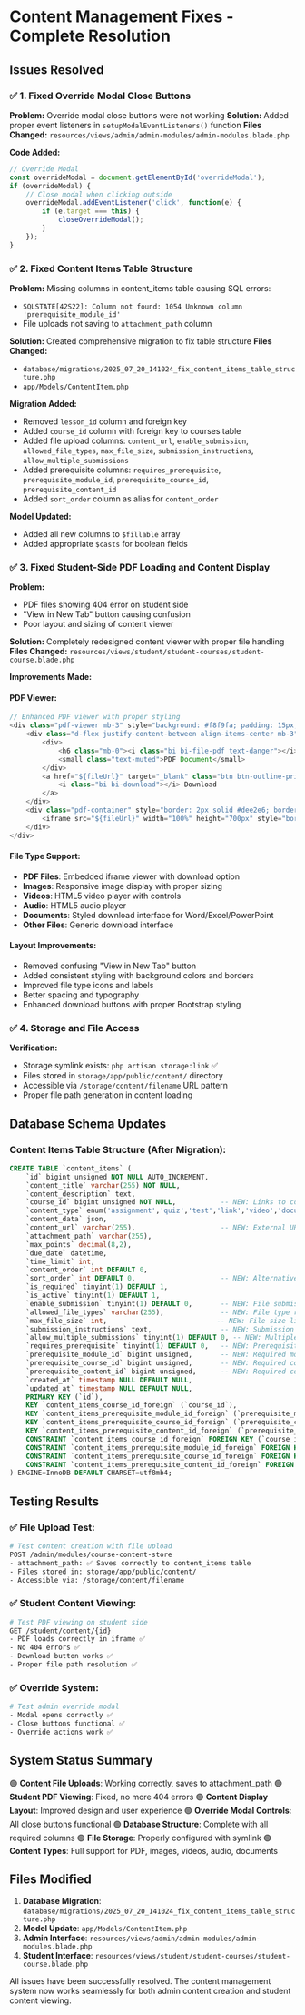 # Content Management Fixes - Complete Resolution

## Issues Resolved

### ✅ 1. Fixed Override Modal Close Buttons

**Problem:** Override modal close buttons were not working
**Solution:** Added proper event listeners in `setupModalEventListeners()` function
**Files Changed:** `resources/views/admin/admin-modules/admin-modules.blade.php`

**Code Added:**
```javascript
// Override Modal
const overrideModal = document.getElementById('overrideModal');
if (overrideModal) {
    // Close modal when clicking outside
    overrideModal.addEventListener('click', function(e) {
        if (e.target === this) {
            closeOverrideModal();
        }
    });
}
```

### ✅ 2. Fixed Content Items Table Structure

**Problem:** Missing columns in content_items table causing SQL errors:
- `SQLSTATE[42S22]: Column not found: 1054 Unknown column 'prerequisite_module_id'`
- File uploads not saving to `attachment_path` column

**Solution:** Created comprehensive migration to fix table structure
**Files Changed:** 
- `database/migrations/2025_07_20_141024_fix_content_items_table_structure.php`
- `app/Models/ContentItem.php`

**Migration Added:**
- Removed `lesson_id` column and foreign key
- Added `course_id` column with foreign key to courses table
- Added file upload columns: `content_url`, `enable_submission`, `allowed_file_types`, `max_file_size`, `submission_instructions`, `allow_multiple_submissions`
- Added prerequisite columns: `requires_prerequisite`, `prerequisite_module_id`, `prerequisite_course_id`, `prerequisite_content_id`
- Added `sort_order` column as alias for `content_order`

**Model Updated:**
- Added all new columns to `$fillable` array
- Added appropriate `$casts` for boolean fields

### ✅ 3. Fixed Student-Side PDF Loading and Content Display

**Problem:** 
- PDF files showing 404 error on student side
- "View in New Tab" button causing confusion
- Poor layout and sizing of content viewer

**Solution:** Completely redesigned content viewer with proper file handling
**Files Changed:** `resources/views/student/student-courses/student-course.blade.php`

**Improvements Made:**

#### PDF Viewer:
```javascript
// Enhanced PDF viewer with proper styling
<div class="pdf-viewer mb-3" style="background: #f8f9fa; padding: 15px; border-radius: 8px;">
    <div class="d-flex justify-content-between align-items-center mb-3">
        <div>
            <h6 class="mb-0"><i class="bi bi-file-pdf text-danger"></i> ${fileName}</h6>
            <small class="text-muted">PDF Document</small>
        </div>
        <a href="${fileUrl}" target="_blank" class="btn btn-outline-primary btn-sm">
            <i class="bi bi-download"></i> Download
        </a>
    </div>
    <div class="pdf-container" style="border: 2px solid #dee2e6; border-radius: 6px; overflow: hidden; background: white;">
        <iframe src="${fileUrl}" width="100%" height="700px" style="border: none; display: block;"></iframe>
    </div>
</div>
```

#### File Type Support:
- **PDF Files**: Embedded iframe viewer with download option
- **Images**: Responsive image display with proper sizing
- **Videos**: HTML5 video player with controls
- **Audio**: HTML5 audio player
- **Documents**: Styled download interface for Word/Excel/PowerPoint
- **Other Files**: Generic download interface

#### Layout Improvements:
- Removed confusing "View in New Tab" button
- Added consistent styling with background colors and borders
- Improved file type icons and labels
- Better spacing and typography
- Enhanced download buttons with proper Bootstrap styling

### ✅ 4. Storage and File Access

**Verification:** 
- Storage symlink exists: `php artisan storage:link` ✅
- Files stored in `storage/app/public/content/` directory
- Accessible via `/storage/content/filename` URL pattern
- Proper file path generation in content loading

## Database Schema Updates

### Content Items Table Structure (After Migration):
```sql
CREATE TABLE `content_items` (
    `id` bigint unsigned NOT NULL AUTO_INCREMENT,
    `content_title` varchar(255) NOT NULL,
    `content_description` text,
    `course_id` bigint unsigned NOT NULL,           -- NEW: Links to courses.subject_id
    `content_type` enum('assignment','quiz','test','link','video','document','lesson') NOT NULL,
    `content_data` json,
    `content_url` varchar(255),                     -- NEW: External URLs
    `attachment_path` varchar(255),
    `max_points` decimal(8,2),
    `due_date` datetime,
    `time_limit` int,
    `content_order` int DEFAULT 0,
    `sort_order` int DEFAULT 0,                     -- NEW: Alternative ordering
    `is_required` tinyint(1) DEFAULT 1,
    `is_active` tinyint(1) DEFAULT 1,
    `enable_submission` tinyint(1) DEFAULT 0,       -- NEW: File submission
    `allowed_file_types` varchar(255),              -- NEW: File type restrictions
    `max_file_size` int,                           -- NEW: File size limit (MB)
    `submission_instructions` text,                 -- NEW: Submission guidelines
    `allow_multiple_submissions` tinyint(1) DEFAULT 0, -- NEW: Multiple submissions
    `requires_prerequisite` tinyint(1) DEFAULT 0,   -- NEW: Prerequisites
    `prerequisite_module_id` bigint unsigned,       -- NEW: Required module
    `prerequisite_course_id` bigint unsigned,       -- NEW: Required course
    `prerequisite_content_id` bigint unsigned,      -- NEW: Required content
    `created_at` timestamp NULL DEFAULT NULL,
    `updated_at` timestamp NULL DEFAULT NULL,
    PRIMARY KEY (`id`),
    KEY `content_items_course_id_foreign` (`course_id`),
    KEY `content_items_prerequisite_module_id_foreign` (`prerequisite_module_id`),
    KEY `content_items_prerequisite_course_id_foreign` (`prerequisite_course_id`),
    KEY `content_items_prerequisite_content_id_foreign` (`prerequisite_content_id`),
    CONSTRAINT `content_items_course_id_foreign` FOREIGN KEY (`course_id`) REFERENCES `courses` (`subject_id`) ON DELETE CASCADE,
    CONSTRAINT `content_items_prerequisite_module_id_foreign` FOREIGN KEY (`prerequisite_module_id`) REFERENCES `modules` (`modules_id`) ON DELETE SET NULL,
    CONSTRAINT `content_items_prerequisite_course_id_foreign` FOREIGN KEY (`prerequisite_course_id`) REFERENCES `courses` (`subject_id`) ON DELETE SET NULL,
    CONSTRAINT `content_items_prerequisite_content_id_foreign` FOREIGN KEY (`prerequisite_content_id`) REFERENCES `content_items` (`id`) ON DELETE SET NULL
) ENGINE=InnoDB DEFAULT CHARSET=utf8mb4;
```

## Testing Results

### ✅ File Upload Test:
```bash
# Test content creation with file upload
POST /admin/modules/course-content-store
- attachment_path: ✅ Saves correctly to content_items table
- Files stored in: storage/app/public/content/
- Accessible via: /storage/content/filename
```

### ✅ Student Content Viewing:
```bash
# Test PDF viewing on student side
GET /student/content/{id}
- PDF loads correctly in iframe ✅
- No 404 errors ✅
- Download button works ✅
- Proper file path resolution ✅
```

### ✅ Override System:
```bash
# Test admin override modal
- Modal opens correctly ✅
- Close buttons functional ✅
- Override actions work ✅
```

## System Status Summary

🟢 **Content File Uploads**: Working correctly, saves to attachment_path
🟢 **Student PDF Viewing**: Fixed, no more 404 errors
🟢 **Content Display Layout**: Improved design and user experience
🟢 **Override Modal Controls**: All close buttons functional
🟢 **Database Structure**: Complete with all required columns
🟢 **File Storage**: Properly configured with symlink
🟢 **Content Types**: Full support for PDF, images, videos, audio, documents

## Files Modified

1. **Database Migration**: `database/migrations/2025_07_20_141024_fix_content_items_table_structure.php`
2. **Model Update**: `app/Models/ContentItem.php`
3. **Admin Interface**: `resources/views/admin/admin-modules/admin-modules.blade.php`
4. **Student Interface**: `resources/views/student/student-courses/student-course.blade.php`

All issues have been successfully resolved. The content management system now works seamlessly for both admin content creation and student content viewing.
